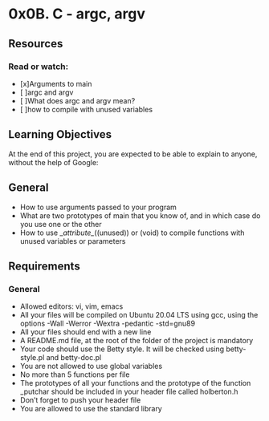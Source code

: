 # 0x0B. C - argc, argv
## Resources
### Read or watch:
- [x]Arguments to main
- [ ]argc and argv
- [ ]What does argc and argv mean?
- [ ]how to compile with unused variables
## Learning Objectives
At the end of this project, you are expected to be able to explain to anyone, without the help of Google:

## General
- How to use arguments passed to your program
- What are two prototypes of main that you know of, and in which case do you use one or the other
- How to use \__attribute\__((unused)) or (void) to compile functions with unused variables or parameters
## Requirements
### General
- Allowed editors: vi, vim, emacs
- All your files will be compiled on Ubuntu 20.04 LTS using gcc, using the options -Wall -Werror -Wextra -pedantic -std=gnu89
- All your files should end with a new line
- A README.md file, at the root of the folder of the project is mandatory
- Your code should use the Betty style. It will be checked using betty-style.pl and betty-doc.pl
- You are not allowed to use global variables
- No more than 5 functions per file
- The prototypes of all your functions and the prototype of the function _putchar should be included in your header file called holberton.h
- Don’t forget to push your header file
- You are allowed to use the standard library
